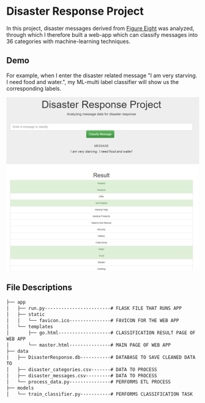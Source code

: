 # Disaster Response Project

In this project, disaster messages derived from [Figure Eight](https://appen.com/) was analyzed, through which I therefore built a web-app which can classify messages into 36 categories with machine-learning techniques.

## Demo

For example, when I enter the disaster related message "I am very starving. I need food and water.", my ML-multi label classifier will show us the corresponding labels.

<img src="demo.PNG" />


## File Descriptions

```
├── app
│   ├── run.py------------------------# FLASK FILE THAT RUNS APP
│   ├── static
│   │   └── favicon.ico---------------# FAVICON FOR THE WEB APP
│   └── templates
│       ├── go.html-------------------# CLASSIFICATION RESULT PAGE OF WEB APP
│       └── master.html---------------# MAIN PAGE OF WEB APP
├── data
│   ├── DisasterResponse.db-----------# DATABASE TO SAVE CLEANED DATA TO
│   ├── disaster_categories.csv-------# DATA TO PROCESS
│   ├── disaster_messages.csv---------# DATA TO PROCESS
│   └── process_data.py---------------# PERFORMS ETL PROCESS
├── models
│   └── train_classifier.py-----------# PERFORMS CLASSIFICATION TASK
```
